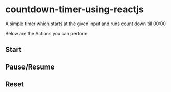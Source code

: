 # countdown-timer-using-reactjs

A simple timer which starts at the given input and runs count down till 00:00

Below are the Actions you can perform

## Start
## Pause/Resume
## Reset

